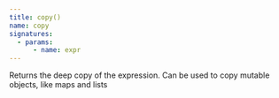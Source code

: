 ```yaml
---
title: copy()
name: copy
signatures:
  - params:
      - name: expr
---
```


Returns the deep copy of the expression. Can be used to copy mutable objects,
like maps and lists
